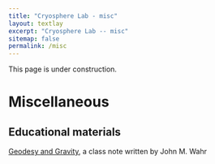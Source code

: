 ```yaml
---
title: "Cryosphere Lab - misc"
layout: textlay
excerpt: "Cryosphere Lab -- misc"
sitemap: false
permalink: /misc
---
```


This page is under construction.
# Miscellaneous

## Educational materials

[Geodesy and Gravity](http://fgg-web.fgg.uni-lj.si/~/mkuhar/Zalozba/Geodesy_Gravity_Wahr.pdf), a class note written by John M. Wahr

